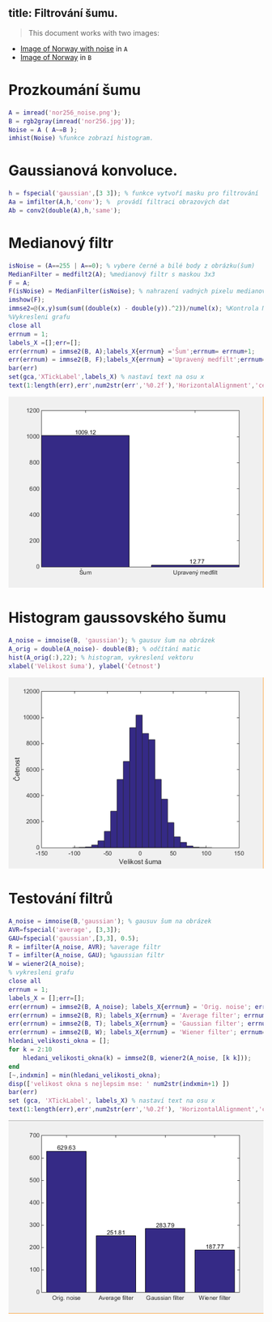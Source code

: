 title: Filtrování šumu.
---
>This document works with two images:
* [Image of Norway with noise](../media/nor256_noise.png) in `A` 
* [Image of Norway](../media/nor256.jpg) in `B`
# Prozkoumání šumu
``` matlab
A = imread('nor256_noise.png');
B = rgb2gray(imread('nor256.jpg'));
Noise = A ( A~=B );
imhist(Noise) %funkce zobrazí histogram.
```
# Gaussianová konvoluce.
``` matlab 
h = fspecial('gaussian',[3 3]); % funkce vytvoří masku pro filtrování 
Aa = imfilter(A,h,'conv'); %  provádí filtraci obrazových dat
Ab = conv2(double(A),h,'same');
```
# Medianový filtr
``` matlab
isNoise = (A==255 | A==0); % vybere černé a bilé body z obrázku(šum)
MedianFilter = medfilt2(A); %medianový filtr s maskou 3x3
F = A;
F(isNoise) = MedianFilter(isNoise); % nahrazení vadných pixelu medianovou hodnotou
imshow(F); 
immse2=@(x,y)sum(sum((double(x) - double(y)).^2))/numel(x); %Kontrola MSE 
%Vykresleni grafu
close all
errnum = 1;
labels_X =[];err=[];
err(errnum) = immse2(B, A);labels_X{errnum} ='Šum';errnum= errnum+1;
err(errnum) = immse2(B, F);labels_X{errnum} ='Upravený medfilt';errnum= errnum+1;
bar(err)
set(gca,'XTickLabel',labels_X) % nastaví text na osu x 
text(1:length(err),err',num2str(err','%0.2f'),'HorizontalAlignment','center','VerticalAlignment','bottom') % zobrazení čísel na bary
```
![](../media/noisemedfil.png)
# Histogram gaussovského šumu
``` matlab
A_noise = imnoise(B, 'gaussian'); % gausuv šum na obrázek
A_orig = double(A_noise)- double(B); % odčítání matic
hist(A_orig(:),22); % histogram, vykreslení vektoru
xlabel('Velikost šuma'), ylabel('Četnost')
```
![](../media/histnoise.png)
# Testování filtrů
``` matlab
A_noise = imnoise(B,'gaussian'); % gausuv šum na obrázek
AVR=fspecial('average', [3,3]);
GAU=fspecial('gaussian',[3,3], 0.5);
R = imfilter(A_noise, AVR); %average filtr
T = imfilter(A_noise, GAU); %gaussian filtr
W = wiener2(A_noise); 
% vykresleni grafu
close all
errnum = 1;
labels_X = [];err=[];
err(errnum) = immse2(B, A_noise); labels_X{errnum} = 'Orig. noise'; errnum= errnum+1;
err(errnum) = immse2(B, R); labels_X{errnum} = 'Average filter'; errnum= errnum+1;
err(errnum) = immse2(B, T); labels_X{errnum} = 'Gaussian filter'; errnum= errnum+1;
err(errnum) = immse2(B, W); labels_X{errnum} = 'Wiener filter'; errnum= errnum+1;
hledani_velikosti_okna = [];
for k = 2:10
    hledani_velikosti_okna(k) = immse2(B, wiener2(A_noise, [k k]));
end
[~,indxmin] = min(hledani_velikosti_okna);
disp(['velikost okna s nejlepsim mse: ' num2str(indxmin+1) ])
bar(err)
set (gca, 'XTickLabel', labels_X) % nastaví text na osu x 
text(1:length(err),err',num2str(err','%0.2f'), 'HorizontalAlignment','center','VerticalAlignment','bottom') % zobrazení čísel na bary
```
![](../media/testfilter.png)